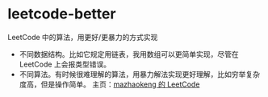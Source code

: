 # leetcode-better
LeetCode 中的算法，用更好/更暴力的方式实现
- 不同数据结构。比如它规定用链表，我用数组可以更简单实现，尽管在 LeetCode 上会报类型错误。
- 不同算法。有时候很难理解的算法，用暴力解法实现更好理解，比如穷举复杂度高，但是操作简单。
主页：[mazhaokeng 的 LeetCode](https://leetcode-cn.com/u/makeng/)
